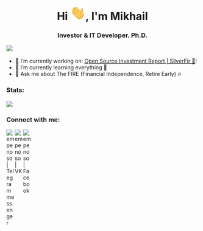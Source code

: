 <h1 align="center">Hi <img src="https://raw.githubusercontent.com/ABSphreak/ABSphreak/master/gifs/Hi.gif" width="40px" />, I'm Mikhail</h1>
<h3 align="center">Investor & IT Developer. Ph.D.</h3>
<p align="left"> <img src="https://komarev.com/ghpvc/?username=empenoso"/> </p>

- 🔭 I’m currently working on: [Open Source Investment Report | SilverFir 🌲][website]!
- 🌱 I’m currently learning everything 🤣
- 💬 Ask me about The FIRE (Financial Independence, Retire Early) 🔥

### Stats:
<a href="https://github.com/empenoso">
 <img align="center" src="https://github-readme-stats.vercel.app/api?username=empenoso&show_icons=true&theme=light&line_height=27" height="200px"/>
</a>

### Connect with me:

[<img align="left" alt="empenoso | Telegram messenger" width="22px" src="https://cdn.jsdelivr.net/npm/simple-icons@latest/icons/telegram.svg" />][Telegram]
[<img align="left" alt="empenoso | VK" width="22px" src="https://cdn.jsdelivr.net/npm/simple-icons@latest/icons/vk.svg" />][VK]
[<img align="left" alt="empenoso | Facebook" width="22px" src="https://cdn.jsdelivr.net/npm/simple-icons@latest/icons/facebook.svg" />][Facebook]

<br />

[website]: https://fir.icu/
[Telegram]: https://t.me/empenoso
[VK]: https://vk.com/shardin_name
[Facebook]: https://www.facebook.com/shardin.name

<!--
**empenoso/empenoso** is a ✨ _special_ ✨ repository because its `README.md` (this file) appears on your GitHub profile.

Here are some ideas to get you started:

- 🔭 I’m currently working on ...
- 🌱 I’m currently learning ...
- 👯 I’m looking to collaborate on ...
- 🤔 I’m looking for help with ...
- 💬 Ask me about ...
- 📫 How to reach me: ...
- 😄 Pronouns: ...
- ⚡ Fun fact: ...
-->
